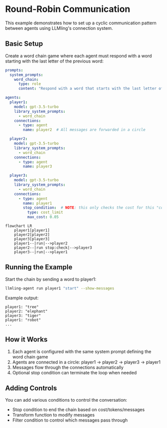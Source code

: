 # Round-Robin Communication

This example demonstrates how to set up a cyclic communication pattern between agents using LLMling's connection system.

## Basic Setup

Create a word chain game where each agent must respond with a word starting with the last letter of the previous word:

```yaml
prompts:
  system_prompts:
    word_chain:
      type: role
      content: "Respond with a word that starts with the last letter of the given word."

agents:
  player1:
    model: gpt-3.5-turbo
    library_system_prompts:
      - word_chain
    connections:
      - type: agent
        name: player2  # All messages are forwarded in a circle

  player2:
    model: gpt-3.5-turbo
    library_system_prompts:
      - word_chain
    connections:
      - type: agent
        name: player3

  player3:
    model: gpt-3.5-turbo
    library_system_prompts:
      - word_chain
    connections:
      - type: agent
        name: player1
        stop_condition:  # NOTE: this only checks the cost for this "connection"
          type: cost_limit
          max_cost: 0.05
```

```mermaid
flowchart LR
    player1[player1]
    player2[player2]
    player3[player3]
    player1--|run|-->player2
    player2--|run stop:check|-->player3
    player3--|run|-->player1
```

## Running the Example

Start the chain by sending a word to player1:

```bash
llmling-agent run player1 "start" --show-messages
```

Example output:
```
player1: "tree"
player2: "elephant"
player3: "tiger"
player1: "robot"
...
```

## How it Works

1. Each agent is configured with the same system prompt defining the word chain game
2. Agents are connected in a circle: player1 -> player2 -> player3 -> player1
3. Messages flow through the connections automatically
4. Optional stop condition can terminate the loop when needed


## Adding Controls

You can add various conditions to control the conversation:

- Stop condition to end the chain based on cost/tokens/messages
- Transform function to modify messages
- Filter condition to control which messages pass through
